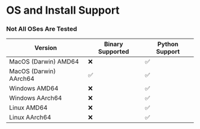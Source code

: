 # OS and Install Support
### Not All OSes Are Tested
| Version                | Binary Supported   | Python Support     |
| ---------------------- | ------------------ | ------------------ |
| MacOS (Darwin) AMD64   | :x:                | :white_check_mark: |
| MacOS (Darwin) AArch64 | :white_check_mark: | :white_check_mark: |
| Windows AMD64          | :x:                | :white_check_mark: |
| Windows AArch64        | :x:                | :white_check_mark: |
| Linux AMD64            | :x:                | :white_check_mark: |     
| Linux AArch64          | :x:                | :white_check_mark: |     
